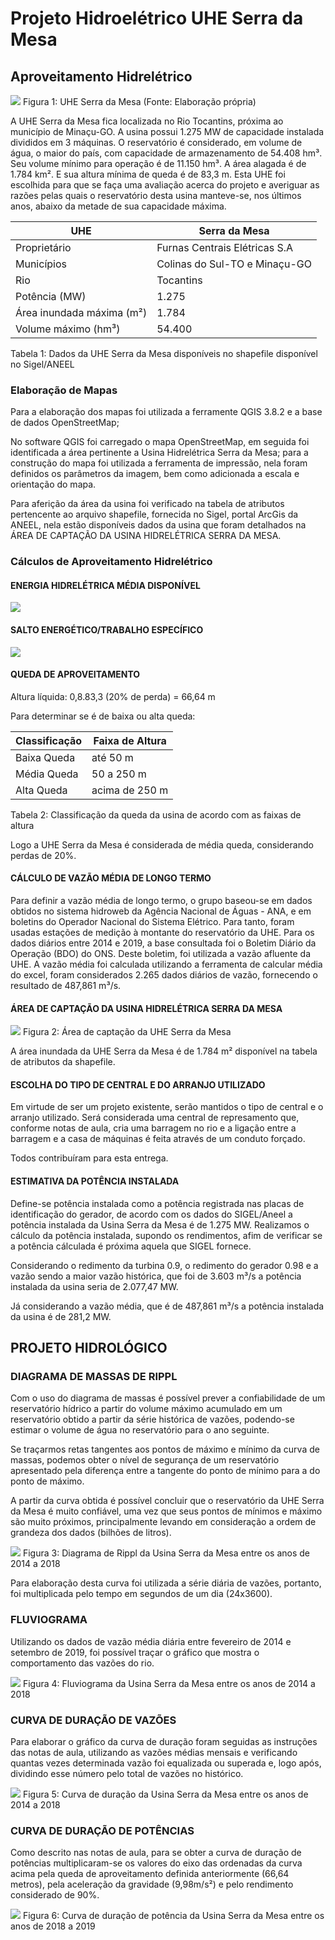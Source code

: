 # Projeto Hidroelétrico UHE Serra da Mesa

## Aproveitamento Hidrelétrico

![](https://i.imgur.com/LoajmQf.jpg)
Figura 1: UHE Serra da Mesa (Fonte: Elaboração própria)

A UHE Serra da Mesa fica localizada no Rio Tocantins, próxima ao município de Minaçu-GO. A usina possui 1.275 MW de capacidade instalada divididos em 3 máquinas.
O reservatório é considerado, em volume de água, o maior do país, com capacidade de armazenamento de 54.408 hm³. Seu volume mínimo para operação é de 11.150 hm³. A área alagada é de 1.784 km². E sua altura  mínima de queda é de 83,3 m. 
Esta UHE foi escolhida para que se faça uma avaliação acerca do projeto e averiguar as razões pelas quais o reservatório desta usina manteve-se, nos últimos anos, abaixo da metade de sua capacidade máxima.

UHE | Serra da Mesa
-----|---------------
Proprietário | Furnas Centrais Elétricas S.A
Municípios | Colinas do Sul-TO e Minaçu-GO
Rio | Tocantins
Potência (MW) | 1.275
Área inundada máxima (m²) | 1.784
Volume máximo (hm³) | 54.400

Tabela 1: Dados da UHE Serra da Mesa disponíveis no shapefile disponível no Sigel/ANEEL

### Elaboração de Mapas
Para a elaboração dos mapas foi utilizada a ferramente QGIS 3.8.2 e a base de dados OpenStreetMap;

No software QGIS foi carregado o mapa OpenStreetMap, em seguida foi identificada a área pertinente a Usina Hidrelétrica Serra da Mesa; para a construção do mapa foi utilizada a ferramenta de impressão, nela foram definidos os parâmetros da imagem, bem como adicionada a escala e orientação do mapa.

Para aferição da área da usina foi verificado na tabela de atributos pertencente ao arquivo shapefile, fornecida no Sigel, portal ArcGis da ANEEL, nela estão disponíveis dados da usina que foram detalhados na ÁREA DE CAPTAÇÃO DA USINA HIDRELÉTRICA SERRA DA MESA.

### Cálculos de Aproveitamento Hidrelétrico

#### ENERGIA HIDRELÉTRICA MÉDIA DISPONÍVEL
![](https://i.imgur.com/gPjiE7S.png)

#### SALTO ENERGÉTICO/TRABALHO ESPECÍFICO
![](https://i.imgur.com/ooOwgM9.png)

#### QUEDA DE APROVEITAMENTO

Altura líquida: 0,8.83,3 (20\% de perda) = 66,64 m

Para determinar se é de baixa ou alta queda:


Classificação | Faixa de Altura 
--------------|-----------------
Baixa Queda   | até 50 m
Média Queda   | 50 a 250 m
Alta Queda    | acima de 250 m

Tabela 2: Classificação da queda da usina de acordo com as faixas de altura


Logo a UHE Serra da Mesa é considerada de média queda, considerando perdas de 20\%.

#### CÁLCULO DE VAZÃO MÉDIA DE LONGO TERMO

Para definir a vazão média de longo termo, o grupo baseou-se em dados obtidos no sistema hidroweb da Agência Nacional de Águas - ANA, e em boletins do Operador Nacional do Sistema Elétrico. Para tanto, foram usadas estações de medição à montante do reservatório da UHE. Para os dados diários entre 2014 e 2019, a base consultada foi o Boletim Diário da Operação (BDO) do ONS. Deste boletim, foi utilizada a vazão afluente da UHE.
A vazão média foi calculada utilizando a ferramenta de calcular média do excel, foram considerados 2.265 dados diários de vazão, fornecendo o resultado de 487,861 m³/s.

#### ÁREA DE CAPTAÇÃO DA USINA HIDRELÉTRICA SERRA DA MESA

![](https://i.imgur.com/fxPYfrM.jpg)
Figura 2: Área de captação da UHE Serra da Mesa

A área inundada da UHE Serra da Mesa é de 1.784 m² disponível na tabela de atributos da shapefile.

#### ESCOLHA DO TIPO DE CENTRAL E DO ARRANJO UTILIZADO

Em virtude de ser um projeto existente, serão mantidos o tipo de central e o arranjo utilizado. Será considerada uma central de represamento que, conforme notas de aula, cria uma barragem no rio e a ligação entre a barragem e a casa de máquinas é feita através de um conduto forçado. 

Todos contribuíram para esta entrega.

#### ESTIMATIVA DA POTÊNCIA INSTALADA

Define-se potência instalada como a potência registrada nas placas de identificação do gerador, de acordo com os dados do SIGEL/Aneel a potência instalada da Usina Serra da Mesa é de 1.275 MW. Realizamos o cálculo da potência instalada, supondo os rendimentos, afim de verificar se a potência cálculada é próxima aquela que SIGEL fornece. 

Considerando o redimento da turbina 0.9, o redimento do gerador 0.98 e a vazão sendo a maior vazão histórica, que foi de 3.603 m³/s a potência instalada da usina seria de 2.077,47 MW.

Já considerando a vazão média, que é de 487,861 m³/s a potência instalada da usina é de 281,2 MW. 

## PROJETO HIDROLÓGICO



### DIAGRAMA DE MASSAS DE RIPPL
Com o uso do diagrama de massas é possível prever a confiabilidade de um reservatório hídrico a partir do volume máximo acumulado em um reservatório obtido a partir da série histórica de vazões, podendo-se estimar o volume de água no reservatório para o ano seguinte.

Se traçarmos retas tangentes aos pontos de máximo e mínimo da curva de massas, podemos obter o nível de segurança de um reservatório apresentado pela diferença entre a tangente do ponto de mínimo para a do ponto de máximo.

A partir da curva obtida é possível concluir que o reservatório da UHE Serra da Mesa é muito confiável, uma vez que seus pontos de mínimos e máximo são muito próximos, principalmente levando em consideração a ordem de grandeza dos dados (bilhões de litros).

![](https://i.imgur.com/PtUnivc.png)
Figura 3: Diagrama de Rippl da Usina Serra da Mesa entre os anos de 2014 a 2018

 Para elaboração desta curva foi utilizada a série diária de vazões, portanto, foi multiplicada pelo tempo em segundos de um dia (24x3600).

### FLUVIOGRAMA
Utilizando os dados de vazão média diária entre fevereiro de 2014 e setembro de 2019, foi possível traçar o gráfico que mostra o comportamento das vazões do rio.

![](https://i.imgur.com/6BPCnKq.png)
Figura 4: Fluviograma da Usina Serra da Mesa entre os anos de 2014 a 2018

### CURVA DE DURAÇÃO DE VAZÕES
Para elaborar o gráfico da curva de duração foram seguidas as instruções das notas de aula, utilizando as vazões médias mensais e verificando quantas vezes determinada vazão foi equalizada ou superada e, logo após, dividindo esse número pelo total de vazões no histórico.


![](https://i.imgur.com/w0l2TpJ.png)
Figura 5: Curva de duração da Usina Serra da Mesa entre os anos de 2014 a 2018

### CURVA DE DURAÇÃO DE POTÊNCIAS
Como descrito nas notas de aula, para se obter a curva de duração de potências multiplicaram-se os valores do eixo das ordenadas da curva acima pela queda de aproveitamento definida anteriormente (66,64 metros), pela aceleração da gravidade (9,98m/s²) e pelo rendimento considerado de 90%. 

![](https://i.imgur.com/Jtdh9s7.png)
Figura 6: Curva de duração de potência da Usina Serra da Mesa entre os anos de 2018 a 2019
